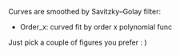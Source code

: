 Curves are smoothed by Savitzky–Golay filter:
- Order_x: curved fit by order x polynomial func

Just pick a couple of figures you prefer : )
